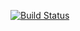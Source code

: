[![Build Status](https://travis-ci.org/haoencha/ITP404-final-project.svg?branch=master)](https://travis-ci.org/haoencha/ITP404-final-project)
